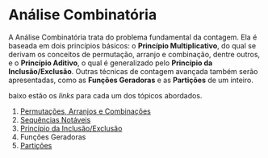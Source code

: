 Análise Combinatória
====================

A Análise Combinatória trata do problema fundamental da contagem. Ela é baseada em dois 
princípios básicos: o **Princípio Multiplicativo**, do qual se derivam os conceitos de 
permutação, arranjo e combinação, dentre outros, e o **Princípio Aditivo**, o qual é 
generalizado pelo **Princípio da Inclusão/Exclusão**. Outras técnicas de contagem avançada
também serão apresentadas, como as **Funções Geradoras** e as **Partições** de um inteiro.

baixo estão os _links_ para cada um dos tópicos abordados.

1. [Permutações, Arranjos e Combinações](Permutacoes.md)
1. [Sequências Notáveis](Sequencias_Notaveis.md)
1. [Princípio da Inclusão/Exclusão](Inclusao_Exclusao.md)
1. Funções Geradoras
1. [Partições](Particoes.md)
